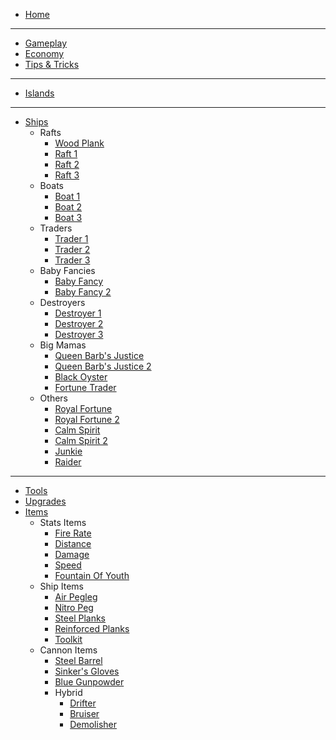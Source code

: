 
- [Home](/)
---
* [Gameplay](/pages/gameplay.md)
* [Economy](/pages/economy.md)
* [Tips & Tricks](/pages/tips.md)
---
* [Islands](/pages/islands.md)
---
* [Ships](/pages/ships.md)
    * Rafts
        * [Wood Plank](/pages/ships/rafts/woodplank.md)
        * [Raft 1](/pages/ships/rafts/raft1.md)
        * [Raft 2](/pages/ships/rafts/raft2.md)
        * [Raft 3](/pages/ships/rafts/raft3.md)
    * Boats
        * [Boat 1](/pages/ships/boats/boat1.md)
        * [Boat 2](/pages/ships/boats/boat2.md)
        * [Boat 3](/pages/ships/boats/boat3.md)
    * Traders
        * [Trader 1](/pages/ships/traders/trader1.md)
        * [Trader 2](/pages/ships/traders/trader2.md)
        * [Trader 3](/pages/ships/traders/trader3.md)
    * Baby Fancies
        * [Baby Fancy](/pages/ships/baby-fancies/babyfancy1.md)
        * [Baby Fancy 2](/pages/ships/baby-fancies/babyfancy2.md)
    * Destroyers
        * [Destroyer 1](/pages/ships/destroyers/destroyer1.md)
        * [Destroyer 2](/pages/ships/destroyers/destroyer2.md)
        * [Destroyer 3](/pages/ships/destroyers/destroyer3.md)
    * Big Mamas
        * [Queen Barb's Justice](/pages/ships/big-mamas/qbj.md)
        * [Queen Barb's Justice 2](/pages/ships/big-mamas/qbj2.md)
        * [Black Oyster](/pages/ships/big-mamas/blackoyster.md)
        * [Fortune Trader](/pages/ships/big-mamas/fortunetrader.md)
    * Others
        * [Royal Fortune](/pages/ships/others/royalfortune.md)
        * [Royal Fortune 2](/pages/ships/others/royalfortune2.md)
        * [Calm Spirit](/pages/ships/others/calmspirit.md)
        * [Calm Spirit 2](/pages/ships/others/calmspirit2.md)
        * [Junkie](/pages/ships/others/junkie.md)
        * [Raider](/pages/ships/others/raider.md)
---
* [Tools](/pages/tools.md)
* [Upgrades](/pages/upgrades.md)
* [Items](/pages/items.md)
    * Stats Items
        * [Fire Rate](/pages/items/stats/firerate.md)
        * [Distance](/pages/items/stats/distance.md)
        * [Damage](/pages/items/stats/damage.md)
        * [Speed](/pages/items/stats/speed.md)
        * [Fountain Of Youth](/pages/items/stats/fountain.md)
    * Ship Items
        * [Air Pegleg](/pages/items/ship/airpegleg.md)
        * [Nitro Peg](/pages/items/ship/nitropeg.md)
        * [Steel Planks](/pages/items/ship/steelplanks.md)
        * [Reinforced Planks](/pages/items/ship/reinforcedplanks.md)
        * [Toolkit](/pages/items/ship/toolkit.md)
    * Cannon Items
        * [Steel Barrel](/pages/items/cannon/steelbarrel.md)
        * [Sinker's Gloves](/pages/items/cannon/sinkersgloves.md)
        * [Blue Gunpowder](/pages/items/cannon/bluegunpowder.md)
        * Hybrid
            * [Drifter](/pages/items/cannon/hybrid/drifter.md)
            * [Bruiser](/pages/items/cannon/hybrid/bruiser.md)
            * [Demolisher](/pages/items/cannon/hybrid/demolisher.md)